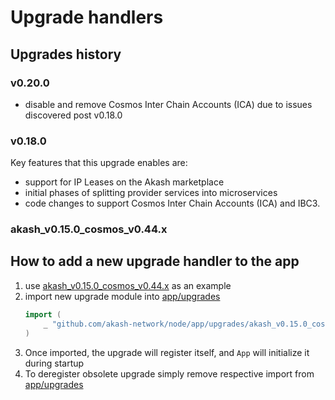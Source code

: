 # Upgrade handlers

## Upgrades history

### v0.20.0
 - disable and remove Cosmos Inter Chain Accounts (ICA) due to issues discovered post v0.18.0
 
### v0.18.0
Key features that this upgrade enables are:
 - support for IP Leases on the Akash marketplace
 - initial phases of splitting provider services into microservices
 - code changes to support Cosmos Inter Chain Accounts (ICA) and IBC3.


### akash_v0.15.0_cosmos_v0.44.x

## How to add a new upgrade handler to the app

1. use [akash_v0.15.0_cosmos_v0.44.x](./akash_v0.15.0_cosmos_v0.44.x) as an example
2. import new upgrade module into [app/upgrades](../upgrades.go)
   ```go
   import (
       _ "github.com/akash-network/node/app/upgrades/akash_v0.15.0_cosmos_v0.44.x"
   )
3. Once imported, the upgrade will register itself, and `App` will initialize it during startup
4. To deregister obsolete upgrade simply remove respective import from [app/upgrades](../upgrades.go)
